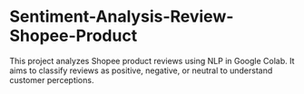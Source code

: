 # Sentiment-Analysis-Review-Shopee-Product
This project analyzes Shopee product reviews using NLP in Google Colab. It aims to classify reviews as positive, negative, or neutral to understand customer perceptions.
